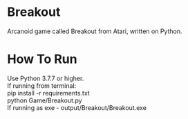 # Breakout
Arcanoid game called Breakout from Atari, written on Python.

# How To Run
Use Python 3.7.7 or higher.<br/>
If running from terminal: <br/>
pip install -r requirements.txt<br/>
python Game/Breakout.py<br/>
If running as exe - output/Breakout/Breakout.exe
